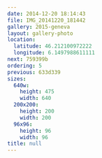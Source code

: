 ```yaml
---
date: 2014-12-20 18:14:43
file: IMG_20141220_181442
gallery: 2015-geneva
layout: gallery-photo
location:
  latitude: 46.212100972222
  longitude: 6.1497988611111
next: 759399b
ordering: 5
previous: 633d339
sizes:
  640w:
    height: 475
    width: 640
  200x200:
    height: 200
    width: 200
  96x96:
    height: 96
    width: 96
title: null
---
```


